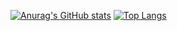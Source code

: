 [![Anurag's GitHub stats](https://github-readme-stats.vercel.app/api?username=dolong2)](https://github.com/anuraghazra/github-readme-stats)
[![Top Langs](https://github-readme-stats.vercel.app/api/top-langs/?username=dolong2)](https://github.com/anuraghazra/github-readme-stats)

